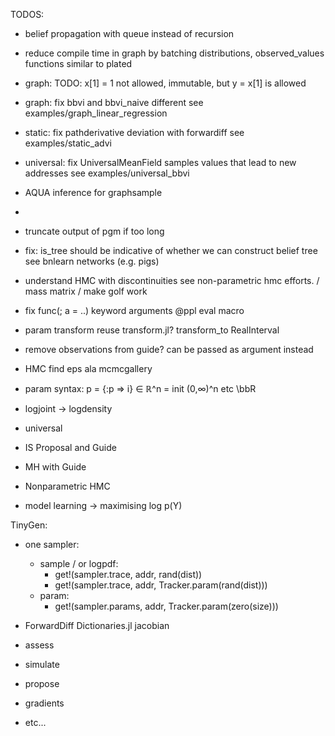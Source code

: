 TODOS:

- belief propagation with queue instead of recursion
- reduce compile time in graph by batching distributions, observed_values functions similar to plated

- graph: TODO: x[1] = 1 not allowed, immutable, but y = x[1] is allowed
- graph: fix bbvi and bbvi_naive different see examples/graph_linear_regression
- static: fix pathderivative deviation with forwardiff see examples/static_advi
- universal: fix UniversalMeanField samples values that lead to new addresses see examples/universal_bbvi

- AQUA inference for graphsample
- 
- truncate output of pgm if too long
- fix: is_tree should be indicative of whether we can construct belief tree see bnlearn networks (e.g. pigs)

- understand HMC with discontinuities see non-parametric hmc efforts. / mass matrix / make golf work

- fix func(; a = ..) keyword arguments @ppl eval macro
- param transform reuse transform.jl? transform_to RealInterval
- remove observations from guide? can be passed as argument instead
- HMC find eps ala mcmcgallery

- param syntax: p = {:p => i} ∈ ℝ^n = init (0,∞)^n etc \bbR

- logjoint -> logdensity

- universal
- IS Proposal and Guide
- MH with Guide
- Nonparametric HMC

- model learning -> maximising log p(Y)

TinyGen:
- one sampler:
  - sample / or logpdf:
    - get!(sampler.trace, addr, rand(dist))
    - get!(sampler.trace, addr, Tracker.param(rand(dist)))
  - param: 
    - get!(sampler.params, addr, Tracker.param(zero(size)))
- ForwardDiff Dictionaries.jl jacobian

- assess
- simulate
- propose
- gradients
- etc...